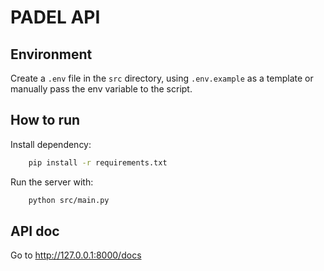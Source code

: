 # PADEL API

## Environment
Create a `.env` file in the `src` directory, using `.env.example` as a template or manually pass the env variable to the script.

## How to run
Install dependency:
```bash
    pip install -r requirements.txt
```

Run the server with:
```bash
    python src/main.py
```

## API doc
Go to http://127.0.0.1:8000/docs
